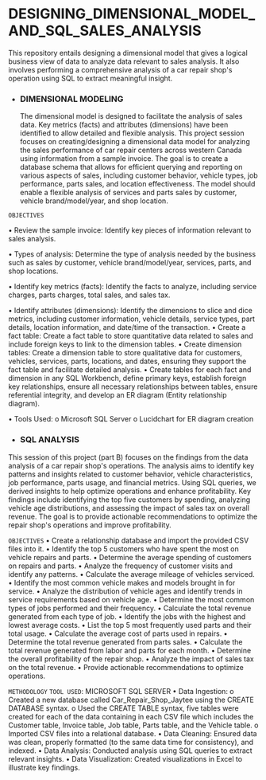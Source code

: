 # DESIGNING_DIMENSIONAL_MODEL_AND_SQL_SALES_ANALYSIS
This repository entails designing a dimensional model that gives a logical business view of data to analyze data relevant to sales analysis. It also involves performing a comprehensive analysis of a car repair shop's operation using SQL to extract meaningful insight. 

- ### DIMENSIONAL MODELING
  The dimensional model is designed to facilitate the analysis of sales data. Key metrics (facts) and attributes (dimensions) have been identified to allow detailed and flexible analysis.
  This project session focuses on creating/designing a dimensional data model for analyzing the sales performance of car repair centers across western Canada using information from a sample invoice. The goal is to create a database schema that allows for efficient querying and reporting on various aspects of sales, including customer behavior, vehicle types, job performance, parts sales, and location effectiveness. The model should enable a flexible analysis of services and parts sales by customer, vehicle brand/model/year, and shop location.

`OBJECTIVES`

• Review the sample invoice: Identify key pieces of information relevant to sales analysis. 

• Types of analysis: Determine the type of analysis needed by the business such as sales by customer, vehicle brand/model/year, services, parts, and shop locations.

• Identify key metrics (facts): Identify the facts to analyze, including service charges, parts charges, total sales, and sales tax.

• Identify attributes (dimensions): Identify the dimensions to slice and dice metrics, including customer information, vehicle details, service types, part details, location information, and 
date/time of the transaction.
• Create a fact table: Create a fact table to store quantitative data related to sales and include foreign keys to link to the dimension tables.
• Create dimension tables: Create a dimension table to store qualitative data for customers, vehicles, services, parts, locations, and dates, ensuring they support the fact table and facilitate 
detailed analysis.
• Create tables for each fact and dimension in any SQL Workbench, define primary keys, establish foreign key relationships, ensure all necessary relationships between tables, ensure referential 
integrity, and develop an ER diagram (Entity relationship diagram).

• Tools Used:
o Microsoft SQL Server
o Lucidchart for ER diagram creation


- ### SQL ANALYSIS
This session of this project (part B) focuses on the findings from the data analysis of a car repair shop's operations. The analysis aims to identify key patterns and insights related to customer behavior, vehicle characteristics, job performance, parts usage, and financial metrics. Using SQL queries, we derived insights to help optimize operations and enhance profitability. Key findings include identifying the top five customers by spending, analyzing vehicle age distributions, and assessing the impact of sales tax on overall revenue. The goal is to provide actionable recommendations to optimize the repair shop's operations and improve profitability. 

`OBJECTIVES`
• Create a relationship database and import the provided CSV files into it. 
• Identify the top 5 customers who have spent the most on vehicle repairs and parts.
• Determine the average spending of customers on repairs and parts.
• Analyze the frequency of customer visits and identify any patterns.
• Calculate the average mileage of vehicles serviced.
• Identify the most common vehicle makes and models brought in for service.
• Analyze the distribution of vehicle ages and identify trends in service requirements based on vehicle age.
• Determine the most common types of jobs performed and their frequency.
• Calculate the total revenue generated from each type of job.
• Identify the jobs with the highest and lowest average costs.
• List the top 5 most frequently used parts and their total usage.
• Calculate the average cost of parts used in repairs.
• Determine the total revenue generated from parts sales.
• Calculate the total revenue generated from labor and parts for each month.
• Determine the overall profitability of the repair shop.
• Analyze the impact of sales tax on the total revenue.
• Provide actionable recommendations to optimize operations.


`METHODOLOGY`
`TOOL USED`: MICROSOFT SQL SERVER
• Data Ingestion: 
o Created a new database called Car_Repair_Shop_Jaytee using the CREATE DATABASE syntax.
o Used the CREATE TABLE syntax, five tables were created for each of the data containing in each CSV file which includes the Customer table, Invoice table, Job table, Parts table, and 
the Vehicle table.
o Imported CSV files into a relational database.
• Data Cleaning: Ensured data was clean, properly formatted (to the same data time for consistency), and indexed.
• Data Analysis: Conducted analysis using SQL queries to extract relevant insights.
• Data Visualization: Created visualizations in Excel to illustrate key findings.
